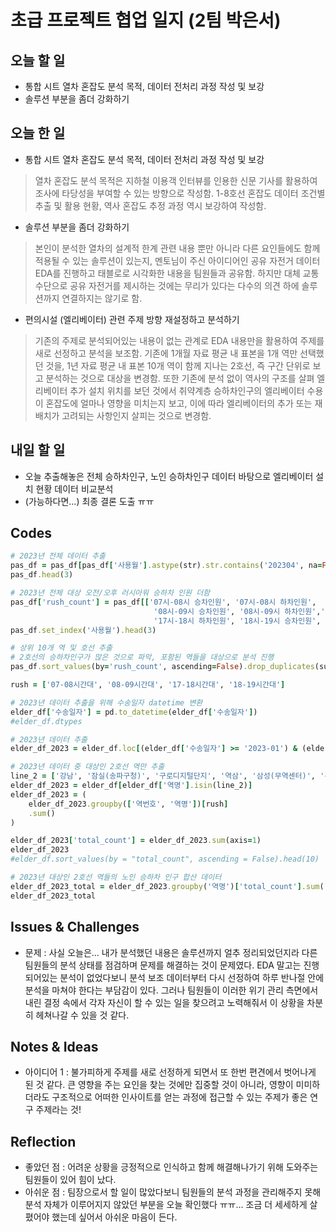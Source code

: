 # 초급 프로젝트 협업 일지 (2팀 박은서)

## 오늘 할 일
* 통합 시트 열차 혼잡도 분석 목적, 데이터 전처리 과정 작성 및 보강
* 솔루션 부분을 좀더 강화하기
## 오늘 한 일
* 통합 시트 열차 혼잡도 분석 목적, 데이터 전처리 과정 작성 및 보강
> 열차 혼잡도 분석 목적은 지하철 이용객 인터뷰를 인용한 신문 기사를 활용하여 조사에 타당성을 부여할 수 있는 방향으로 작성함. 1-8호선 혼잡도 데이터 조건별 추출 및 활용 현황, 역사 혼잡도 추정 과정 역시 보강하여 작성함.
* 솔루션 부분을 좀더 강화하기
> 본인이 분석한 열차의 설계적 한계 관련 내용 뿐만 아니라 다른 요인들에도 함께 적용될 수 있는 솔루션이 있는지, 멘토님이 주신 아이디어인 공유 자전거 데이터 EDA를 진행하고 태블로로 시각화한 내용을 팀원들과 공유함. 하지만 대체 교통수단으로 공유 자전거를 제시하는 것에는 무리가 있다는 다수의 의견 하에 솔루션까지 연결하지는 않기로 함.
* 편의시설 (엘리베이터) 관련 주제 방향 재설정하고 분석하기
> 기존의 주제로 분석되어있는 내용이 없는 관계로 EDA 내용만을 활용하여 주제를 새로 선정하고 분석을 보조함. 기존에 1개월 자료 평균 내 표본을 1개 역만 선택했던 것을, 1년 자료 평균 내 표본 10개 역이 함께 지나는 2호선, 즉 구간 단위로 보고 분석하는 것으로 대상을 변경함. 또한 기존에 분석 없이 역사의 구조를 살펴 엘리베이터 추가 설치 위치를 보던 것에서 취약계층 승하차인구의 엘리베이터 수용이 혼잡도에 얼마나 영향을 미치는지 보고, 이에 따라 엘리베이터의 추가 또는 재배치가 고려되는 사항인지 살피는 것으로 변경함.
## 내일 할 일
* 오늘 추출해놓은 전체 승하차인구, 노인 승하차인구 데이터 바탕으로 엘리베이터 설치 현황 데이터 비교분석
* (가능하다면...) 최종 결론 도출 ㅠㅠ
## Codes
```ruby
# 2023년 전체 데이터 추출
pas_df = pas_df[pas_df['사용월'].astype(str).str.contains('202304', na=False)]
pas_df.head(3)

# 2023년 전체 대상 오전/오후 러시아워 승하차 인원 더함
pas_df['rush_count'] = pas_df[['07시-08시 승차인원', '07시-08시 하차인원',
                                '08시-09시 승차인원', '08시-09시 하차인원','17시-18시 승차인원',
                                '17시-18시 하차인원', '18시-19시 승차인원', '18시-19시 하차인원']].sum(axis=1)
pas_df.set_index('사용월').head(3)

# 상위 10개 역 및 호선 추출
# 2호선의 승하차인구가 많은 것으로 파악, 포함된 역들을 대상으로 분석 진행
pas_df.sort_values(by='rush_count', ascending=False).drop_duplicates(subset=['rush_count'], keep='first').head(10)[['지하철역', '호선명']]

rush = ['07-08시간대', '08-09시간대', '17-18시간대', '18-19시간대']

# 2023년 데이터 추출을 위해 수송일자 datetime 변환
elder_df['수송일자'] = pd.to_datetime(elder_df['수송일자'])
#elder_df.dtypes

# 2023년 데이터 추출
elder_df_2023 = elder_df.loc[(elder_df['수송일자'] >= '2023-01') & (elder_df['수송일자'] < '2024-01')]

# 2023년 데이터 중 대상인 2호선 역만 추출
line_2 = ['강남', '잠실(송파구청)', '구로디지털단지', '역삼', '삼성(무역센터)', '선릉', '을지로입구', '홍대입구', '신림']
elder_df_2023 = elder_df[elder_df['역명'].isin(line_2)]
elder_df_2023 = (
    elder_df_2023.groupby(['역번호', '역명'])[rush]
    .sum()
)

elder_df_2023['total_count'] = elder_df_2023.sum(axis=1)
elder_df_2023
#elder_df.sort_values(by = "total_count", ascending = False).head(10)

# 2023년 대상인 2호선 역들의 노인 승하차 인구 합산 데이터
elder_df_2023_total = elder_df_2023.groupby('역명')['total_count'].sum().reset_index()
elder_df_2023_total
```
## Issues & Challenges
* 문제 : 사실 오늘은... 내가 분석했던 내용은 솔루션까지 얼추 정리되었던지라 다른 팀원들의 분석 상태를 점검하며 문제를 해결하는 것이 문제였다. EDA 말고는 진행되어있는 분석이 없었다보니 분석 보조 데이터부터 다시 선정하여 하루 반나절 안에 분석을 마쳐야 한다는 부담감이 있다. 그러나 팀원들이 이러한 위기 관리 측면에서 내린 결정 속에서 각자 자신이 할 수 있는 일을 찾으려고 노력해줘서 이 상황을 차분히 헤쳐나갈 수 있을 것 같다.
## Notes & Ideas
* 아이디어 1 : 불가피하게 주제를 새로 선정하게 되면서 또 한번 편견에서 벗어나게 된 것 같다. 큰 영향을 주는 요인을 찾는 것에만 집중할 것이 아니라, 영향이 미미하더라도 구조적으로 어떠한 인사이트를 얻는 과정에 접근할 수 있는 주제가 좋은 연구 주제라는 것!
## Reflection
* 좋았던 점 : 어려운 상황을 긍정적으로 인식하고 함께 해결해나가기 위해 도와주는 팀원들이 있어 힘이 났다.
* 아쉬운 점 : 팀장으로서 할 일이 많았다보니 팀원들의 분석 과정을 관리해주지 못해 분석 자체가 이루어지지 않았던 부분을 오늘 확인했다 ㅠㅠ... 조금 더 세세하게 살폈어야 했는데 싶어서 아쉬운 마음이 든다.
